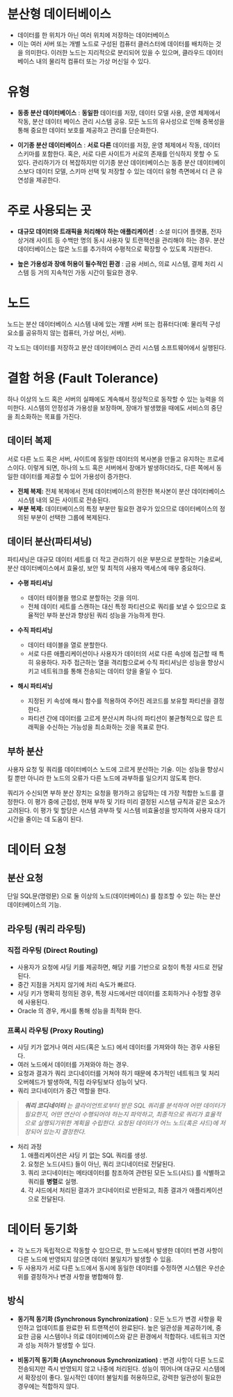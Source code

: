 # 분산형 데이터베이스

- 데이터를 한 위치가 아닌 여러 위치에 저장하는 데이터베이스
- 이는 여러 서버 또는 개별 노드로 구성된 컴퓨터 클러스터에 데이터를 배치하는 것을 의미한다. 이러한 노드는 지리적으로 분리되어 있을 수 있으며, 클라우드 데이터베이스 내의 물리적 컴퓨터 또는 가상 머신일 수 있다.

# 유형

- **동종 분산 데이터베이스** : **동일한** 데이터를 저장, 데이터 모델 사용, 운영 체제에서 작동, 분산 데이터 베이스 관리 시스템 공유. 모든 노드의 유사성으로 인해 중복성을 통해 중요한 데이터 보호를 제공하고 관리를 단순화한다.

- **이기종 분산 데이터베이스** : **서로 다른** 데이터를 저장, 운영 체제에서 작동, 데이터 스키마를 포함한다. 혹은, 서로 다른 사이트가 서로의 존재를 인식하지 못할 수 도 있다. 관리하기가 더 복잡하지만 이기종 분산 데이터베이스는 동종 분산 데이터베이스보다 데이터 모델, 스키마 선택 및 저장할 수 있는 데이터 유형 측면에서 더 큰 유연성을 제공한다.

# 주로 사용되는 곳

- **대규모 데이터와 트래픽을 처리해야 하는 애플리케이션** : 소셜 미디어 플랫폼, 전자 상거래 사이트 등 수백만 명의 동시 사용자 및 트랜잭션을 관리해야 하는 경우. 분산 데이터베이스는 많은 노드를 추가하여 수평적으로 확장할 수 있도록 지원한다.

- **높은 가용성과 장애 허용이 필수적인 환경** : 금융 서비스, 의료 시스템, 결제 처리 시스템 등 거의 지속적인 가동 시간이 필요한 경우.

# 노드

노드는 분산 데이터베이스 시스템 내에 있는 개별 서버 또는 컴퓨터다(예: 물리적 구성 요소를 공유하지 않는 컴퓨터, 가상 머신, 서버).

각 노드는 데이터를 저장하고 분산 데이터베이스 관리 시스템 소프트웨어에서 실행된다.

# 결함 허용 (Fault Tolerance)

하나 이상의 노드 혹은 서버의 실패에도 계속해서 정상적으로 동작할 수 있는 능력을 의미한다. 시스템의 안정성과 가용성을 보장하며, 장애가 발생했을 때에도 서비스의 중단을 최소화하는 목표를 가진다.

## 데이터 복제

서로 다른 노드 혹은 서버, 사이트에 동일한 데이터의 복사본을 만들고 유지하는 프로세스이다. 이렇게 되면, 하나의 노드 혹은 서버에서 장애가 발생하더라도, 다른 쪽에서 동일한 데이터를 제공할 수 있어 가용성이 증가한다.

- **전체 복제:** 전체 복제에서 전체 데이터베이스의 완전한 복사본이 분산 데이터베이스 시스템 내의 모든 사이트로 전송된다.
- **부분 복제:** 데이터베이스의 특정 부분만 필요한 경우가 있으므로 데이터베이스의 정의된 부분이 선택한 그룹에 복제된다.

## 데이터 분산(파티셔닝)

파티셔닝은 대규모 데이터 세트를 더 작고 관리하기 쉬운 부분으로 분할하는 기술로써, 분산 데이터베이스에서 효율성, 보안 및 최적의 사용자 액세스에 매우 중요하다.

- **수평 파티셔닝**

  - 데이터 테이블을 행으로 분할하는 것을 의미.
  - 전체 데이터 세트를 스캔하는 대신 특정 파티션으로 쿼리를 보낼 수 있으므로 효율적인 부하 분산과 향상된 쿼리 성능을 가능하게 한다.

- **수직 파티셔닝**

  - 데이터 테이블을 열로 분할한다.
  - 서로 다른 애플리케이션이나 사용자가 데이터의 서로 다른 속성에 접근할 때 특히 유용하다. 자주 접근하는 열을 격리함으로써 수직 파티셔닝은 성능을 향상시키고 네트워크를 통해 전송되는 데이터 양을 줄일 수 있다.

- **해시 파티셔닝**
  - 지정된 키 속성에 해시 함수를 적용하여 주어진 레코드를 보유할 파티션을 결정한다.
  - 파티션 간에 데이터를 고르게 분산시켜 하나의 파티션이 불균형적으로 많은 트래픽을 수신하는 가능성을 최소화하는 것을 목표로 한다.

## 부하 분산

사용자 요청 및 쿼리를 데이터베이스 노드에 고르게 분산하는 기술. 이는 성능을 향상시킬 뿐만 아니라 한 노드의 오류가 다른 노드에 과부하를 일으키지 않도록 한다.

쿼리가 수신되면 부하 분산 장치는 요청을 평가하고 응답하는 데 가장 적합한 노드를 결정한다. 이 평가 중에 근접성, 현재 부하 및 기타 미리 결정된 시스템 규칙과 같은 요소가 고려된다. 이 평가 및 할당은 시스템 과부하 및 시스템 비효율성을 방지하여 사용자 대기 시간을 줄이는 데 도움이 된다.

# 데이터 요청

## 분산 요청

단일 SQL문(명령문) 으로 둘 이상의 노드(데이터베이스) 를 참조할 수 있는 하는 분산 데이터베이스의 기능.

## 라우팅 (쿼리 라우팅)

### 직접 라우팅 (Direct Routing)
- 사용자가 요청에 샤딩 키를 제공하면, 해당 키를 기반으로 요청이 특정 샤드로 전달된다.
- 중간 지점을 거치지 않기에 처리 속도가 빠르다.
- 샤딩 키가 명확히 정의된 경우, 특정 샤드에서만 데이터를 조회하거나 수정할 경우에 사용된다.
- Oracle 의 경우, 캐시를 통해 성능을 최적화 한다.


### 프록시 라우팅 (Proxy Routing)
- 샤딩 키가 없거나 여러 샤드(혹은 노드) 에서 데이터를 가져와야 하는 경우 사용된다.
- 여러 노드에서 데이터를 가져와야 하는 경우.
- 요청과 결과가 쿼리 코디네이터를 거쳐야 하기 때문에 추가적인 네트워크 및 처리 오버헤드가 발생하여, 직접 라우팅보다 성능이 낮다.
- 쿼리 코디네이터가 중간 역할을 한다.

> _**쿼리 코디네이터** 는
클라이언트로부터 받은 SQL 쿼리를 분석하여 어떤 데이터가 필요한지, 어떤 연산이 수행되어야 하는지 파악하고, 최종적으로 쿼리가 효율적으로 실행되기위한 계획을 수립한다. 요청된 데이터가 어느 노드(혹은 샤드)에 저장되어 있는지 결정한다._


- 처리 과정
  1. 애플리케이션은 샤딩 키 없는 SQL 쿼리를 생성.
  2. 요청은 노드(샤드) 들이 아닌, 쿼리 코디네이터로 전달된다.
  3. 쿼리 코디네이터는 메타데이터를 참조하여 관련된 모든 노드(샤드) 를 식별하고 쿼리를 **병렬**로 실행.
  4. 각 샤드에서 처리된 결과가 코디네이터로 반환되고, 최종 결과가 애플리케이션으로 전달된다.


# 데이터 동기화
- 각 노드가 독립적으로 작동할 수 있으므로, 한 노드에서 발생한 데이터 변경 사항이 다른 노드에 반영되지 않으면 데이터 불일치가 발생할 수 있음.
- 두 사용자가 서로 다른 노드에서 동시에 동일한 데이터를 수정하면 시스템은 우선순위를 결정하거나 변경 사항을 병합해야 함.

## 방식

- **동기적 동기화 (Synchronous Synchronization)** : 모든 노드가 변경 사항을 확인하고 업데이트를 완료한 뒤 트랜잭션이 완료된다. 높은 일관성을 제공하기에, 중요한 금융 시스템이나 의료 데이터베이스와 같은 환경에서 적합하다. 네트워크 지연과 성능 저하가 발생할 수 있다.

- **비동기적 동기화 (Asynchronous Synchronization)** : 변경 사항이 다른 노드로 전송되지만 즉시 반영되지 않고 나중에 처리된다. 성능이 뛰어나며 대규모 시스템에서 확장성이 좋다. 일시적인 데이터 불일치를 허용하므로, 강력한 일관성이 필요한 경우에는 적합하지 않다.